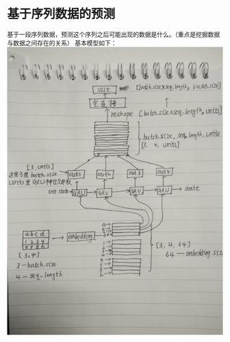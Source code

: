 基于序列数据的预测
====
基于一段序列数据，预测这个序列之后可能出现的数据是什么。（重点是挖掘数据与数据之间存在的关系）
基本模型如下：
![基本模型](/docs/python/images/5-1.jpg)
